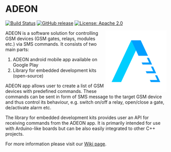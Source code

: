 # ADEON
[![Build Status](https://travis-ci.com/JSC-electronics/Adeon.svg?branch=master)](https://travis-ci.com/JSC-electronics/Adeon)
[![GitHub release](https://img.shields.io/github/release/JSC-electronics/ObjectButton.svg?maxAge=3600)](https://github.com/JSC-electronics/Adeon/releases)
[![License: Apache 2.0](https://img.shields.io/badge/license-Apache--2.0-green.svg)](https://github.com/JSC-electronics/Adeon/blob/master/LICENSE)

<img align="right" src="images\adeon-logo-192x192.png">

ADEON is a software solution for controlling GSM devices (GSM gates, relays, modules etc.) via SMS commands. It consists of two main parts:

1. ADEON android mobile app available on Google Play
2. Library for embedded development kits (open-source)

ADEON app allows user to create a list of GSM devices with predefined commands. These commands can be sent in form of SMS message to the target GSM device and thus control its behaviour, e.g. switch on/off a relay, open/close a gate, de/activate alarm etc.

The library for embedded development kits provides user an API for receiving commands from the ADEON app. It is primarily intended for use with Arduino-like boards but can be also easily integrated to other C++ projects.

For more information please visit our [Wiki page](https://github.com/JSC-electronics/adeon/wiki).
